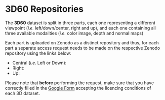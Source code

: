 # 3D60 Repositories

The __3D60__ dataset is split in three parts, each one representing a different viewpoint (_i.e._ left/down/center, right and up), and each one containing all three available modalities (_i.e._ color image, depth and normal maps)

Each part is uploaded on Zenodo as a distinct repository and thus, for each part a separate access request needs to be made on the respective Zenodo repository using the links below:

 - Central (_i.e._ Left or Down): 
 - Right: 
 - Up: 

Please note that __before__ performing the request, make sure that you have correctly filled in the [Google Form]() accepting the licencing conditions of each 3D dataset.
